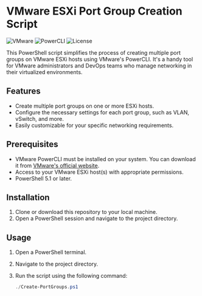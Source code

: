 # VMware ESXi Port Group Creation Script

![VMware](https://img.shields.io/badge/VMware-ESXi-159ced)
![PowerCLI](https://img.shields.io/badge/PowerCLI-Script-orange)
![License](https://img.shields.io/badge/license-MIT-green)

This PowerShell script simplifies the process of creating multiple port groups on VMware ESXi hosts using VMware's PowerCLI. It's a handy tool for VMware administrators and DevOps teams who manage networking in their virtualized environments.

## Features

- Create multiple port groups on one or more ESXi hosts.
- Configure the necessary settings for each port group, such as VLAN, vSwitch, and more.
- Easily customizable for your specific networking requirements.

## Prerequisites

- VMware PowerCLI must be installed on your system. You can download it from [VMware's official website](https://developer.vmware.com/powercli/).
- Access to your VMware ESXi host(s) with appropriate permissions.
- PowerShell 5.1 or later.

## Installation

1. Clone or download this repository to your local machine.
2. Open a PowerShell session and navigate to the project directory.

## Usage

1. Open a PowerShell terminal.
2. Navigate to the project directory.
3. Run the script using the following command:

   ```powershell
   ./Create-PortGroups.ps1
